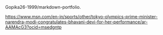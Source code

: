  Gopika26-1999/markdown-portfolio.
 
 https://www.msn.com/en-in/sports/other/tokyo-olympics-prime-minister-narendra-modi-congratulates-bhavani-devi-for-her-performance/ar-AAMAcG3?ocid=msedgntp
